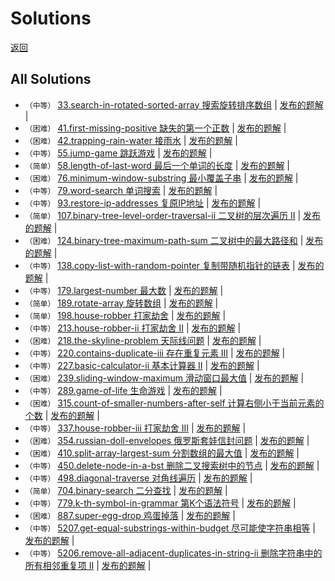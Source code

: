 # Solutions
[返回](./README.md)

## All Solutions
* `（中等）`  [33.search-in-rotated-sorted-array 搜索旋转排序数组](./problems/33.search-in-rotated-sorted-array/README.md) | [发布的题解](https://leetcode-cn.com/problems/search-in-rotated-sorted-array/solution/sou-suo-xuan-zhuan-pai-xu-shu-zu-by-ikaruga/) |
* `（困难）`  [41.first-missing-positive 缺失的第一个正数](./problems/41.first-missing-positive/README.md) | [发布的题解](https://leetcode-cn.com/problems/first-missing-positive/solution/41-by-ikaruga/) |
* `（困难）`  [42.trapping-rain-water 接雨水](./problems/42.trapping-rain-water/README.md) | [发布的题解](https://leetcode-cn.com/problems/trapping-rain-water/solution/42-by-ikaruga/) |
* `（中等）`  [55.jump-game 跳跃游戏](./problems/55.jump-game/README.md) | [发布的题解](https://leetcode-cn.com/problems/jump-game/solution/55-by-ikaruga/) |
* `（简单）`  [58.length-of-last-word 最后一个单词的长度](./problems/58.length-of-last-word/README.md) | [发布的题解](https://leetcode-cn.com/problems/length-of-last-word/solution/58-by-ikaruga/) |
* `（困难）`  [76.minimum-window-substring 最小覆盖子串](./problems/76.minimum-window-substring/README.md) | [发布的题解](https://leetcode-cn.com/problems/minimum-window-substring/solution/76-by-ikaruga/) |
* `（中等）`  [79.word-search 单词搜索](./problems/79.word-search/README.md) | [发布的题解](https://leetcode-cn.com/problems/word-search/solution/79-by-ikaruga/) |
* `（中等）`  [93.restore-ip-addresses 复原IP地址](./problems/93.restore-ip-addresses/README.md) | [发布的题解](https://leetcode-cn.com/problems/restore-ip-addresses/solution/93-by-ikaruga/) |
* `（简单）`  [107.binary-tree-level-order-traversal-ii 二叉树的层次遍历 II](./problems/107.binary-tree-level-order-traversal-ii/README.md) | [发布的题解](https://leetcode-cn.com/problems/binary-tree-level-order-traversal-ii/solution/107-by-ikaruga/) |
* `（困难）`  [124.binary-tree-maximum-path-sum 二叉树中的最大路径和](./problems/124.binary-tree-maximum-path-sum/README.md) | [发布的题解](https://leetcode-cn.com/problems/binary-tree-maximum-path-sum/solution/er-cha-shu-zhong-de-zui-da-lu-jing-he-by-ikaruga/) |
* `（中等）`  [138.copy-list-with-random-pointer 复制带随机指针的链表](./problems/138.copy-list-with-random-pointer/README.md) | [发布的题解](https://leetcode-cn.com/problems/copy-list-with-random-pointer/solution/fu-zhi-dai-sui-ji-zhi-zhen-de-lian-biao-shi-yong-m/) |
* `（中等）`  [179.largest-number 最大数](./problems/179.largest-number/README.md) | [发布的题解](https://leetcode-cn.com/problems/largest-number/solution/179-by-ikaruga/) |
* `（简单）`  [189.rotate-array 旋转数组](./problems/189.rotate-array/README.md) | [发布的题解](https://leetcode-cn.com/problems/rotate-array/solution/189-by-ikaruga/) |
* `（简单）`  [198.house-robber 打家劫舍](./problems/198.house-robber/README.md) | [发布的题解](https://leetcode-cn.com/problems/house-robber/solution/da-jia-jie-she-by-ikaruga/) |
* `（中等）`  [213.house-robber-ii 打家劫舍 II](./problems/213.house-robber-ii/README.md) | [发布的题解](https://leetcode-cn.com/problems/house-robber-ii/solution/da-jia-jie-she-ii-dai-ma-jian-ji-yi-dong-ii-by-ika/) |
* `（困难）`  [218.the-skyline-problem 天际线问题](./problems/218.the-skyline-problem/README.md) | [发布的题解](https://leetcode-cn.com/problems/the-skyline-problem/solution/218-by-ikaruga/) |
* `（中等）`  [220.contains-duplicate-iii 存在重复元素 III](./problems/220.contains-duplicate-iii/README.md) | [发布的题解](https://leetcode-cn.com/problems/contains-duplicate-iii/solution/220-by-ikaruga/) |
* `（中等）`  [227.basic-calculator-ii 基本计算器 II](./problems/227.basic-calculator-ii/README.md) | [发布的题解](https://leetcode-cn.com/problems/basic-calculator-ii/solution/227-by-ikaruga/) |
* `（困难）`  [239.sliding-window-maximum 滑动窗口最大值](./problems/239.sliding-window-maximum/README.md) | [发布的题解](https://leetcode-cn.com/problems/sliding-window-maximum/solution/239-by-ikaruga/) |
* `（中等）`  [289.game-of-life 生命游戏](./problems/289.game-of-life/README.md) | [发布的题解](https://leetcode-cn.com/problems/game-of-life/solution/289-by-ikaruga/) |
* `（困难）`  [315.count-of-smaller-numbers-after-self 计算右侧小于当前元素的个数](./problems/315.count-of-smaller-numbers-after-self/README.md) | [发布的题解](https://leetcode-cn.com/problems/count-of-smaller-numbers-after-self/solution/315-by-ikaruga/) |
* `（中等）`  [337.house-robber-iii 打家劫舍 III](./problems/337.house-robber-iii/README.md) | [发布的题解](https://leetcode-cn.com/problems/house-robber-iii/solution/da-jia-jie-she-iii-dai-ma-jian-ji-yi-dong-iii-by-i/) |
* `（困难）`  [354.russian-doll-envelopes 俄罗斯套娃信封问题](./problems/354.russian-doll-envelopes/README.md) | [发布的题解](https://leetcode-cn.com/problems/russian-doll-envelopes/solution/354-by-ikaruga/) |
* `（困难）`  [410.split-array-largest-sum 分割数组的最大值](./problems/410.split-array-largest-sum/README.md) | [发布的题解](https://leetcode-cn.com/problems/split-array-largest-sum/solution/410-by-ikaruga/) |
* `（中等）`  [450.delete-node-in-a-bst 删除二叉搜索树中的节点](./problems/450.delete-node-in-a-bst/README.md) | [发布的题解](https://leetcode-cn.com/problems/delete-node-in-a-bst/solution/shan-chu-er-cha-sou-suo-shu-zhong-de-jie-dian-by-i/) |
* `（中等）`  [498.diagonal-traverse 对角线遍历](./problems/498.diagonal-traverse/README.md) | [发布的题解](https://leetcode-cn.com/problems/diagonal-traverse/solution/dui-jiao-xian-bian-li-fen-xi-ti-mu-zhao-zhun-gui-l/) |
* `（简单）`  [704.binary-search 二分查找](./problems/704.binary-search/README.md) | [发布的题解](https://leetcode-cn.com/problems/binary-search/solution/er-fen-cha-zhao-by-ikaruga/) |
* `（中等）`  [779.k-th-symbol-in-grammar 第K个语法符号](./problems/779.k-th-symbol-in-grammar/README.md) | [发布的题解](https://leetcode-cn.com/problems/k-th-symbol-in-grammar/solution/di-kge-yu-fa-fu-hao-by-ikaruga-2/) |
* `（困难）`  [887.super-egg-drop 鸡蛋掉落](./problems/887.super-egg-drop/README.md) | [发布的题解](https://leetcode-cn.com/problems/super-egg-drop/solution/887-by-ikaruga/) |
* `（中等）`  [5207.get-equal-substrings-within-budget 尽可能使字符串相等](./contest/weekly-contest-156/problems/5207.get-equal-substrings-within-budget/README.md) | [发布的题解](https://leetcode-cn.com/problems/get-equal-substrings-within-budget/solution/5207-by-ikaruga/) |
* `（中等）`  [5206.remove-all-adjacent-duplicates-in-string-ii 删除字符串中的所有相邻重复项 II](./contest/weekly-contest-156/problems/5206.remove-all-adjacent-duplicates-in-string-ii/README.md) | [发布的题解](https://leetcode-cn.com/problems/remove-all-adjacent-duplicates-in-string-ii/solution/5206-by-ikaruga/) |
